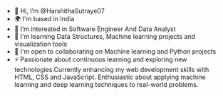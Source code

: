 - 👋 Hi, I’m @HarshithaSutraye07
- 🌍 I'm based in India
- 👀 I’m interested in Software Engineer And Data Analyst
- 🧠 I'm learning Data Structures, Machine learning projects and visualization tools
- 🤝 I'm open to collaborating on Machine learning and Python projects
- ⚡ Passionate about continuous learning and exploring new technologies.Currently enhancing my web development skills with HTML, CSS and JavaScript. Enthusiastic about applying machine learning and deep learning techniques to real-world problems.

<!---
HarshithaSutraye07/HarshithaSutraye07 is a ✨ special ✨ repository because its `README.md` (this file) appears on your GitHub profile.
You can click the Preview link to take a look at your changes.
--->
